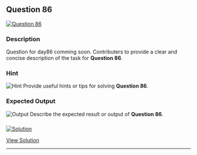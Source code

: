 


## Question 86
<a href="https://github.com/alishgosai/Javascript-Exercise-and-Solutions/blob/master/questions/Question86.md" target="_blank">
  <img src="https://img.shields.io/badge/Question-86-purple?style=for-the-badge&logoSize=60" alt="Question 86">
</a>

### **Description**
Question for day86 comming soon.
Contributers to provide a clear and concise description of the task for **Question 86**.

### **Hint**
![Hint](https://img.shields.io/badge/Hint:-blue)
Provide useful hints or tips for solving **Question 86**.

### **Expected Output**
![Output](https://img.shields.io/badge/Output:-blue)
Describe the expected result or output of **Question 86**.

### <a href="https://github.com/alishgosai/Javascript-Exercise-and-Solutions/blob/master/solutions/Solution86.js" target="_blank">
  <img src="https://img.shields.io/badge/Solution-1f8e00?style=for-the-badge&logo=solution&logoColor=white" alt="Solution">
</a>

<a href="https://github.com/alishgosai/Javascript-Exercise-and-Solutions/blob/master/solutions/Solution86.js" target="_blank">View Solution</a>

---

